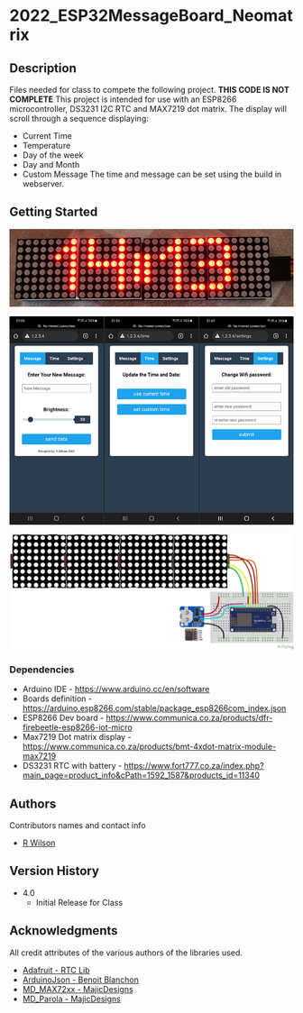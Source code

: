 # 2022_ESP32MessageBoard_Neomatrix

## Description
Files needed for class to compete the following project. **THIS CODE IS NOT COMPLETE**
This project is intended for use with an ESP8266 microcontroller, DS3231 I2C RTC and MAX7219 dot matrix.
The display will scroll through a sequence displaying:
* Current Time
* Temperature
* Day of the week
* Day and Month
* Custom Message
The time and message can be set using the build in webserver.

## Getting Started

![Matrix Display](https://github.com/VostroDev/2022_Scrolling_Message_v4_class/blob/main/docs/matrix_display.png)

![Web Server](https://github.com/VostroDev/2022_Scrolling_Message_v4_class/blob/main/docs/webserver_v2.png)

![Connections](https://github.com/VostroDev/2022_Scrolling_Message_v4_class/blob/main/docs/ESPMessageBreadBoard3.png)

### Dependencies
* Arduino IDE - https://www.arduino.cc/en/software
* Boards definition - https://arduino.esp8266.com/stable/package_esp8266com_index.json
* ESP8266 Dev board - https://www.communica.co.za/products/dfr-firebeetle-esp8266-iot-micro
* Max7219 Dot matrix display - https://www.communica.co.za/products/bmt-4xdot-matrix-module-max7219
* DS3231 RTC with battery - https://www.fort777.co.za/index.php?main_page=product_info&cPath=1592_1587&products_id=11340

## Authors

Contributors names and contact info

* [R Wilson](vostrodev@gmail.com)  

## Version History

* 4.0
    * Initial Release for Class
    
## Acknowledgments

All credit attributes of the various authors of the libraries used.

* [Adafruit - RTC Lib](https://github.com/adafruit/RTClib)
* [ArduinoJson - Benoit Blanchon](https://arduinojson.org)
* [MD_MAX72xx - MajicDesigns](https://github.com/MajicDesigns/MD_MAX72xx)
* [MD_Parola  - MajicDesigns](https://github.com/MajicDesigns/MD_Parola)

